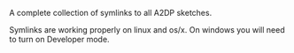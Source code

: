 A complete collection of symlinks to all A2DP sketches. 

Symlinks are working properly on linux and os/x. On windows you will need to turn on Developer mode. 